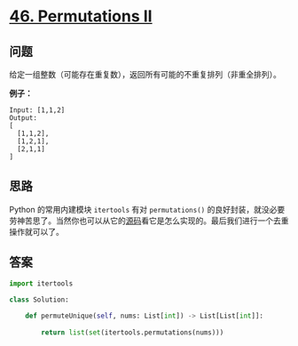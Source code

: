 # [46. Permutations II](https://leetcode.com/problems/permutations-ii/)

## 问题

给定一组整数（可能存在重复数），返回所有可能的不重复排列（非重全排列）。

**例子：**

```
Input: [1,1,2]
Output:
[
  [1,1,2],
  [1,2,1],
  [2,1,1]
]
```

## 思路

Python 的常用内建模块 `itertools` 有对 `permutations()` 的良好封装，就没必要劳神苦思了。当然你也可以从它的[源码](https://github.com/python/cpython/blob/master/Modules/itertoolsmodule.c)看它是怎么实现的。最后我们进行一个去重操作就可以了。


## 答案

```python
import itertools

class Solution:
    
    def permuteUnique(self, nums: List[int]) -> List[List[int]]:
        
        return list(set(itertools.permutations(nums)))
```